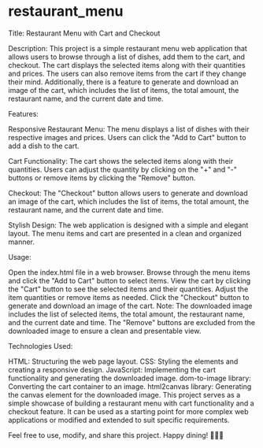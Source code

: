 # restaurant_menu
Title: Restaurant Menu with Cart and Checkout

Description:
This project is a simple restaurant menu web application that allows users to browse through a list of dishes, add them to the cart, and checkout. The cart displays the selected items along with their quantities and prices. The users can also remove items from the cart if they change their mind. Additionally, there is a feature to generate and download an image of the cart, which includes the list of items, the total amount, the restaurant name, and the current date and time.

Features:

Responsive Restaurant Menu: The menu displays a list of dishes with their respective images and prices. Users can click the "Add to Cart" button to add a dish to the cart.

Cart Functionality: The cart shows the selected items along with their quantities. Users can adjust the quantity by clicking on the "+" and "-" buttons or remove items by clicking the "Remove" button.

Checkout: The "Checkout" button allows users to generate and download an image of the cart, which includes the list of items, the total amount, the restaurant name, and the current date and time.

Stylish Design: The web application is designed with a simple and elegant layout. The menu items and cart are presented in a clean and organized manner.

Usage:

Open the index.html file in a web browser.
Browse through the menu items and click the "Add to Cart" button to select items.
View the cart by clicking the "Cart" button to see the selected items and their quantities.
Adjust the item quantities or remove items as needed.
Click the "Checkout" button to generate and download an image of the cart.
Note: The downloaded image includes the list of selected items, the total amount, the restaurant name, and the current date and time. The "Remove" buttons are excluded from the downloaded image to ensure a clean and presentable view.

Technologies Used:

HTML: Structuring the web page layout.
CSS: Styling the elements and creating a responsive design.
JavaScript: Implementing the cart functionality and generating the downloaded image.
dom-to-image library: Converting the cart container to an image.
html2canvas library: Generating the canvas element for the downloaded image.
This project serves as a simple showcase of building a restaurant menu with cart functionality and a checkout feature. It can be used as a starting point for more complex web applications or modified and extended to suit specific requirements.

Feel free to use, modify, and share this project. Happy dining! 🍔🍕🥗

